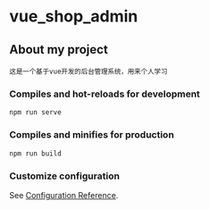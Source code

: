 # vue_shop_admin

## About my project
```
这是一个基于vue开发的后台管理系统，用来个人学习
```

### Compiles and hot-reloads for development
```
npm run serve
```

### Compiles and minifies for production
```
npm run build
```

### Customize configuration
See [Configuration Reference](https://cli.vuejs.org/config/).
